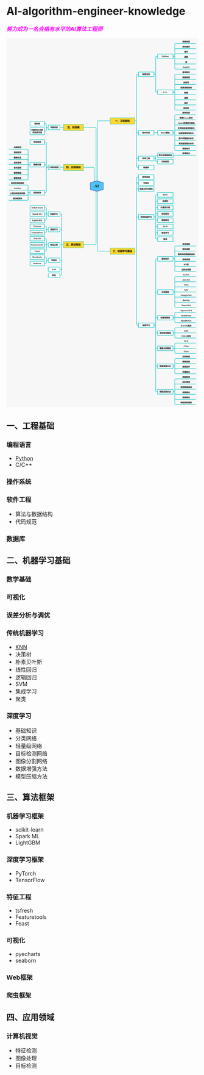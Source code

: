 # AI-algorithm-engineer-knowledge
<font color=Fuchsia> ***努力成为一名合格有水平的AI算法工程师*** </font>

![AI](https://github.com/ethan-sui/AI-algorithm-engineer-knowledge/blob/main/image/AI.png)

## 一、工程基础

### 编程语言
- [Python](/一、工程基础/编程语言/Python/README.md)
- C/C++
### 操作系统
### 软件工程
- 算法与数据结构
- 代码规范
### 数据库


## 二、机器学习基础
### 数学基础
### 可视化
### 误差分析与调优
### 传统机器学习
- [KNN](/二、机器学习基础/传统机器学习/1、KNN/README.md)
- 决策树
- 朴素贝叶斯
- 线性回归
- 逻辑回归
- SVM
- 集成学习
- 聚类
### 深度学习
- 基础知识
- 分类网络
- 轻量级网络
- 目标检测网络
- 图像分割网络
- 数据增强方法
- 模型压缩方法

## 三、算法框架
### 机器学习框架
- scikit-learn
- Spark ML
- LightGBM
### 深度学习框架
- PyTorch
- TensorFlow
### 特征工程
- tsfresh
- Featuretools
- Feast
### 可视化
- pyecharts
- seaborn
### Web框架
### 爬虫框架

## 四、应用领域
### 计算机视觉
- 特征检测
- 图像处理
- 目标检测
